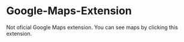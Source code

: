 # Google-Maps-Extension
Not oficial Google Maps extension. You can see maps by clicking this extension.

